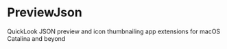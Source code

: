 # PreviewJson

QuickLook JSON preview and icon thumbnailing app extensions for macOS Catalina and beyond
